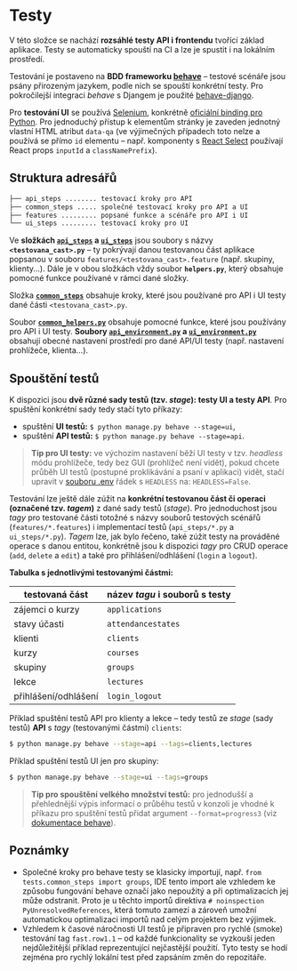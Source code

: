 # Testy

V této složce se nachází **rozsáhlé testy API i frontendu** tvořící základ aplikace. Testy se
automaticky spouští na CI a lze je spustit i na lokálním prostředí.

Testování je postaveno na **BDD frameworku [behave](https://github.com/behave/behave)** – testové
scénáře jsou psány přirozeným jazykem, podle nich se spouští konkrétní testy. Pro pokročilejší
integraci _behave_ s Djangem je použité [behave-django](https://github.com/behave/behave-django).

Pro **testování UI** se používá [Selenium](https://github.com/SeleniumHQ/selenium), konkrétně
[oficiální binding pro Python](https://seleniumhq.github.io/selenium/docs/api/py/index.html). Pro
jednoduchý přístup k elementům stránky je zaveden jednotný vlastní HTML atribut `data-qa` (ve
výjimečných případech toto nelze a používá se přímo `id` elementu – např. komponenty s
[React Select](https://github.com/JedWatson/react-select) používají React props `inputId` a
`classNamePrefix`).

## Struktura adresářů

```bash
├── api_steps ........ testovací kroky pro API
├── common_steps ..... společné testovací kroky pro API a UI
├── features ......... popsané funkce a scénáře pro API i UI
└── ui_steps ......... testovací kroky pro UI
```

Ve **složkách [`api_steps`](api_steps) a [`ui_steps`](ui_steps)** jsou soubory s názvy
**`<testovana_cast>.py`** – ty pokrývají danou testovanou část aplikace popsanou v souboru
`features/<testovana_cast>.feature` (např. skupiny, klienty...). Dále je v obou složkách vždy soubor
**`helpers.py`**, který obsahuje pomocné funkce používané v rámci dané složky.

Složka **[`common_steps`](common_steps)** obsahuje kroky, které jsou používané pro API i UI testy
dané části `<testovana_cast>.py`.

Soubor **[`common_helpers.py`](common_helpers.py)** obsahuje pomocné funkce, které jsou používány
pro API i UI testy. **Soubory [`api_environment.py`](api_environment.py) a
[`ui_environment.py`](ui_environment.py)** obsahují obecné nastavení prostředí pro dané API/UI testy
(např. nastavení prohlížeče, klienta...).

## Spouštění testů

K dispozici jsou **dvě různé sady testů (tzv. _stage_): testy UI a testy API**. Pro spuštění
konkrétní sady tedy stačí tyto příkazy:

-   spuštění **UI testů:** `$ python manage.py behave --stage=ui`,
-   spuštění **API testů:** `$ python manage.py behave --stage=api`.

> **Tip pro UI testy:** ve výchozím nastavení běží UI testy v tzv. _headless_ módu prohlížeče, tedy
> bez GUI (prohlížeč není vidět), pokud chcete průběh UI testů (postupné proklikávání a psaní v
> aplikaci) vidět, stačí upravit v [souboru .env](../.env) řádek s `HEADLESS` na: `HEADLESS=False`.

Testování lze ještě dále zúžit na **konkrétní testovanou část či operaci (označené tzv. _tagem_)** z
dané sady testů (_stage_). Pro jednoduchost jsou _tagy_ pro testované části totožné s názvy souborů
testových scénářů (`features/*.features`) i implementací testů (`api_steps/*.py` a `ui_steps/*.py`).
_Tagem_ lze, jak bylo řečeno, také zúžit testy na prováděné operace s danou entitou, konkrétně jsou
k dispozici _tagy_ pro CRUD operace (`add`, `delete` a `edit`) a také pro přihlášení/odhlášení
(`login` a `logout`).

**Tabulka s jednotlivými testovanými částmi:**

| testovaná část       | název _tagu_ i souborů s testy |
| -------------------- | ------------------------------ |
| zájemci o kurzy      | `applications`                 |
| stavy účasti         | `attendancestates`             |
| klienti              | `clients`                      |
| kurzy                | `courses`                      |
| skupiny              | `groups`                       |
| lekce                | `lectures`                     |
| přihlášení/odhlášení | `login_logout`                 |

Příklad spuštění testů API pro klienty a lekce – tedy testů ze _stage_ (sady testů) **API** s _tagy_
(testovanými částmi) `clients`:

```bash
$ python manage.py behave --stage=api --tags=clients,lectures
```

Příklad spuštění testů UI jen pro skupiny:

```bash
$ python manage.py behave --stage=ui --tags=groups
```

> **Tip pro spouštění velkého množství testů:** pro jednodušší a přehlednější výpis informací o
> průběhu testů v konzoli je vhodné k příkazu pro spuštění testů přidat argument
> `--format=progress3` (viz
> [dokumentace behave](https://behave.readthedocs.io/en/latest/formatters.html?highlight=progress3#formatters)).

## Poznámky

-   Společné kroky pro behave testy se klasicky importují, např.
    `from tests.common_steps import groups`, IDE tento import ale vzhledem ke způsobu fungování
    behave označí jako nepoužitý a při optimalizacích jej může odstranit. Proto je u těchto importů
    direktiva `# noinspection PyUnresolvedReferences`, která tomuto zamezí a zároveň umožní
    automatickou optimalizaci importů nad celým projektem bez výjimek.
-   Vzhledem k časové náročnosti UI testů je připraven pro rychlé (smoke) testování tag
    `fast.row1.1` – od každé funkcionality se vyzkouší jeden nejdůležitější příklad reprezentující
    nejčastější použití. Tyto testy se hodí zejména pro rychlý lokální test před zapsáním změn do
    repozitáře.
